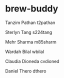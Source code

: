 # brew-buddy


Tanzim Pathan 
t2pathan 

Sterlyn Tang 
s224tang 

Mehr Sharma 
m85sharm 

Wardah Bilal 
wbilal 

Claudia Dioneda 
cvdioned 

Daniel Thero 
dthero 

